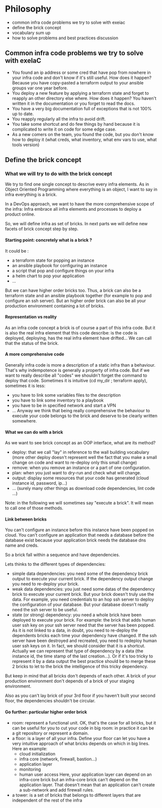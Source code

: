 # Philosophy

- common infra code problems we try to solve with exeiac
- define the brick concept
- vocabulary sum up
- how to solve problems and best practices discussion

## Common infra code problems we try to solve with exeIaC

- You found an ip address or some cred that have pop from nowhere in your infra 
  code and don't know if it's still useful. How does it happen? Because you have
  copy-pasted a terraform output to your ansible groups var one year before.
- You deploy a new feature by applying a terraform state and forget to reapply
  an other directory else where. How does it happen? You haven't written it in 
  the documentation or you forget to read the docs.
- You have a very big documentation full of exceptions that is not 100% up to
  date.
- You reapply regularly all the infra to avoid drift.
- You take some shortcut and do few things by hand because it is complicated
  to write it on code for some edge case.
- As a new comers on the team, you found the code, but you don't know how to
  deploy it (what creds, what inventory, what env vars to use, what tools
  version) 

## Define the brick concept

### What we will try to do with the brick concept

We try to find one single concept to descrive every infra elements. As in Object
Oriented Programming where everything is an object, I want to say in infra 
everything is a brick.

In a DevOps approach, we want to have the more comprehensive scope of the infra:
Infra embrace all infra elements and processes to deploy a product online.

So, we will define infra as set of bricks. In next parts we will define new 
facets of brick concept step by step.

#### Starting point: concretely what is a brick ?

It could be : 
- a terraform state for popping an instance
- an ansible playbook for configuring an instance
- a script that pop and configure things on your infra
- a helm chart to pop your application
- …

But we can have higher order bricks too. Thus, a brick can also be a terraform 
state and an ansible playbook together (for example to pop and configure an ssh
server). But an higher order brick can also be all your production environment 
containing a lot of bricks.

#### Representation vs reality

As an infra code concept a brick is of course a part of this infra code. But it
is also the real infra element that this code describe: is the code is deployed,
deploying, has the real infra element have drifted...
We can call that the status of the brick.

#### A more comprehensive code

Generally infra code is more a description of a static infra than a behaviour.
That's why indempotence is generally a property of infra code. But if we want 
to really describe all "codes" we shouldn't forget the command to deploy that 
code. Sometimes it is intuitive (cd my_dir ; terraform apply), sometimes it is
less:
- you have to link some variables files to the description
- you have to link some inventory to a playbook
- you have to be in specified network and start a VPN
- ...
Anyway we think that being really comprehensive the behaviour to execute your 
code belongs to the brick and deserve to be clearly written somewhere.

#### What we can do with a brick

As we want to see brick concept as an OOP interface, what are its method?
- deploy: that we call "lay" in reference to the wall building vocabulary
  (more other deploy doesn't represent well the fact that you make a small
  change on code and want to re-deploy only this small change)
- remove: when you remove an instance or a part of one configuration.
- plan: when you just want to dry-run and check what will change.
- output: display some resources that your code has generated (cloud instance 
  id, password, ip...)
- ... (surely many other things as download code dependencies, lint code ...)

Note: in the following we will sometimes say "execute a brick". It will mean to
call one of those methods.

#### Link between bricks

You can't configure an instance before this instance have been popped on cloud.
You can't configure an application that needs a database before the database 
exist because your application brick needs the database dns name and creds.

So a brick fall within a sequence and have dependencies.

Lets thinks to the different types of dependencies:
- simple data dependencies: you need some of the dependency brick output to 
  execute your current brick. If the dependency output change you need to 
  re-deploy your brick.
- weak data dependencies: you just need some datas of the dependency brick to 
  execute your current brick. But your brick doesn't truly use the data.
  For example, you need credentials to an hop ssh server to deploy the 
  configuration of your database. But your database doesn't really need the ssh
  server to be useful.
- state (or strong) dependency: you need a whole brick have been deployed to
  execute your brick. For example: the brick that adds human user ssh key on
  your ssh server need that the server has been popped. As it is not linked to a
  data, in doubt, you need to re-deploy the dependents bricks each time your 
  dependency have changed. If the ssh server have been destroyed and recreated,
  you need to redeploy human user ssh keys on it.
  In fact, we should consider that it is a shortcut. Actually we can represent
  that type of dependency by a data (the instance id, the time stamp of the 
  last creation...). Or if it's too tricky to represent it by a data output
  the best practice should be to merge these 2 bricks to let to the brick the
  intelligence of this tricky dependency.

But keep in mind that all bricks don't depends of each other. A brick of your
production environment don't depends of a brick of your staging environment.

Also as you can't lay brick of your 3rd floor if you haven't built your second 
floor, the dependencies shouldn't be circular.

#### Go further: particular higher order brick

- room: represent a functional unit. OK, that's the case for all bricks, but it 
  can be useful for you to cut your code in big room: in practice it can be a 
  git repository or represent a domain.
- a floor: is a layer of all your infra. Define your floor can let you have a 
  very intuitive approach of what bricks depends on which in big lines. Here an
  example:
  - cloud initialization
  - infra core (network, firewall, bastion...)
  - application layer
  - monitoring
  - human user access
  Here, your application layer can depend on an infra-core brick but an 
  infra-core brick can't depend on the application layer. That doesn't mean 
  that an application can't create a sub-network and add firewall rules.
- a tower: is a set of bricks that belongs to different layers that are
  independent of the rest of the infra 

